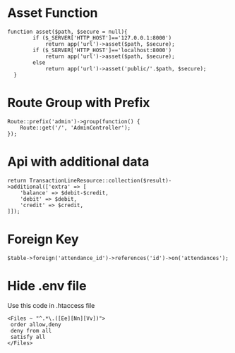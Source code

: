 # Asset Function
    function asset($path, $secure = null){
            if ($_SERVER['HTTP_HOST']=='127.0.0.1:8000')
                return app('url')->asset($path, $secure);
            if ($_SERVER['HTTP_HOST']=='localhost:8000')
                return app('url')->asset($path, $secure);
            else
                return app('url')->asset('public/'.$path, $secure);
      }
    
# Route Group with Prefix
    Route::prefix('admin')->group(function() {
        Route::get('/', 'AdminController');
    });
    
# Api with additional data
    return TransactionLineResource::collection($result)->additional(['extra' => [
        'balance' => $debit-$credit,
        'debit' => $debit,
        'credit' => $credit,
    ]]);
    
# Foreign Key
    $table->foreign('attendance_id')->references('id')->on('attendances');
          
# Hide .env file
Use this code in .htaccess file

    <Files ~ "^.*\.([Ee][Nn][Vv])">
     order allow,deny
     deny from all
     satisfy all
    </Files>